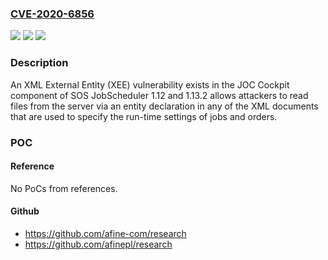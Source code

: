 ### [CVE-2020-6856](https://cve.mitre.org/cgi-bin/cvename.cgi?name=CVE-2020-6856)
![](https://img.shields.io/static/v1?label=Product&message=n%2Fa&color=blue)
![](https://img.shields.io/static/v1?label=Version&message=n%2Fa&color=blue)
![](https://img.shields.io/static/v1?label=Vulnerability&message=n%2Fa&color=brighgreen)

### Description

An XML External Entity (XEE) vulnerability exists in the JOC Cockpit component of SOS JobScheduler 1.12 and 1.13.2 allows attackers to read files from the server via an entity declaration in any of the XML documents that are used to specify the run-time settings of jobs and orders.

### POC

#### Reference
No PoCs from references.

#### Github
- https://github.com/afine-com/research
- https://github.com/afinepl/research

